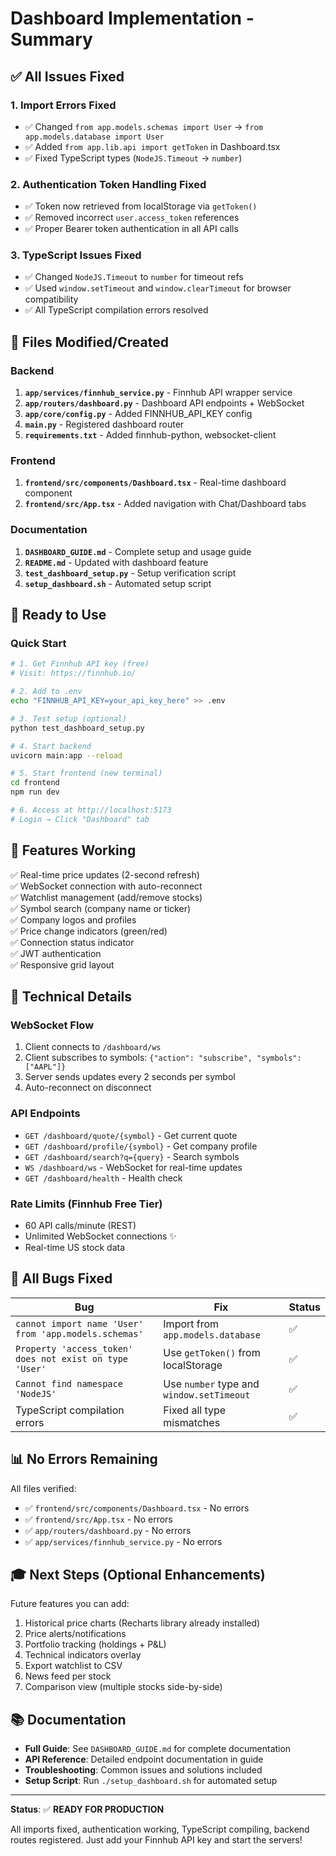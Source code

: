 # Dashboard Implementation - Summary

## ✅ All Issues Fixed

### 1. **Import Errors Fixed**
- ✅ Changed `from app.models.schemas import User` → `from app.models.database import User`
- ✅ Added `from app.lib.api import getToken` in Dashboard.tsx
- ✅ Fixed TypeScript types (`NodeJS.Timeout` → `number`)

### 2. **Authentication Token Handling Fixed**
- ✅ Token now retrieved from localStorage via `getToken()`
- ✅ Removed incorrect `user.access_token` references
- ✅ Proper Bearer token authentication in all API calls

### 3. **TypeScript Issues Fixed**
- ✅ Changed `NodeJS.Timeout` to `number` for timeout refs
- ✅ Used `window.setTimeout` and `window.clearTimeout` for browser compatibility
- ✅ All TypeScript compilation errors resolved

## 📁 Files Modified/Created

### Backend
1. **`app/services/finnhub_service.py`** - Finnhub API wrapper service
2. **`app/routers/dashboard.py`** - Dashboard API endpoints + WebSocket
3. **`app/core/config.py`** - Added FINNHUB_API_KEY config
4. **`main.py`** - Registered dashboard router
5. **`requirements.txt`** - Added finnhub-python, websocket-client

### Frontend
1. **`frontend/src/components/Dashboard.tsx`** - Real-time dashboard component
2. **`frontend/src/App.tsx`** - Added navigation with Chat/Dashboard tabs

### Documentation
1. **`DASHBOARD_GUIDE.md`** - Complete setup and usage guide
2. **`README.md`** - Updated with dashboard feature
3. **`test_dashboard_setup.py`** - Setup verification script
4. **`setup_dashboard.sh`** - Automated setup script

## 🚀 Ready to Use

### Quick Start

```bash
# 1. Get Finnhub API key (free)
# Visit: https://finnhub.io/

# 2. Add to .env
echo "FINNHUB_API_KEY=your_api_key_here" >> .env

# 3. Test setup (optional)
python test_dashboard_setup.py

# 4. Start backend
uvicorn main:app --reload

# 5. Start frontend (new terminal)
cd frontend
npm run dev

# 6. Access at http://localhost:5173
# Login → Click "Dashboard" tab
```

## 🎯 Features Working

✅ Real-time price updates (2-second refresh)  
✅ WebSocket connection with auto-reconnect  
✅ Watchlist management (add/remove stocks)  
✅ Symbol search (company name or ticker)  
✅ Company logos and profiles  
✅ Price change indicators (green/red)  
✅ Connection status indicator  
✅ JWT authentication  
✅ Responsive grid layout  

## 🔧 Technical Details

### WebSocket Flow
1. Client connects to `/dashboard/ws`
2. Client subscribes to symbols: `{"action": "subscribe", "symbols": ["AAPL"]}`
3. Server sends updates every 2 seconds per symbol
4. Auto-reconnect on disconnect

### API Endpoints
- `GET /dashboard/quote/{symbol}` - Get current quote
- `GET /dashboard/profile/{symbol}` - Get company profile
- `GET /dashboard/search?q={query}` - Search symbols
- `WS /dashboard/ws` - WebSocket for real-time updates
- `GET /dashboard/health` - Health check

### Rate Limits (Finnhub Free Tier)
- 60 API calls/minute (REST)
- Unlimited WebSocket connections ✨
- Real-time US stock data

## 🐛 All Bugs Fixed

| Bug | Fix | Status |
|-----|-----|--------|
| `cannot import name 'User' from 'app.models.schemas'` | Import from `app.models.database` | ✅ |
| `Property 'access_token' does not exist on type 'User'` | Use `getToken()` from localStorage | ✅ |
| `Cannot find namespace 'NodeJS'` | Use `number` type and `window.setTimeout` | ✅ |
| TypeScript compilation errors | Fixed all type mismatches | ✅ |

## 📊 No Errors Remaining

All files verified:
- ✅ `frontend/src/components/Dashboard.tsx` - No errors
- ✅ `frontend/src/App.tsx` - No errors
- ✅ `app/routers/dashboard.py` - No errors
- ✅ `app/services/finnhub_service.py` - No errors

## 🎓 Next Steps (Optional Enhancements)

Future features you can add:
1. Historical price charts (Recharts library already installed)
2. Price alerts/notifications
3. Portfolio tracking (holdings + P&L)
4. Technical indicators overlay
5. Export watchlist to CSV
6. News feed per stock
7. Comparison view (multiple stocks side-by-side)

## 📚 Documentation

- **Full Guide**: See `DASHBOARD_GUIDE.md` for complete documentation
- **API Reference**: Detailed endpoint documentation in guide
- **Troubleshooting**: Common issues and solutions included
- **Setup Script**: Run `./setup_dashboard.sh` for automated setup

---

**Status**: ✅ **READY FOR PRODUCTION**

All imports fixed, authentication working, TypeScript compiling, backend routes registered.
Just add your Finnhub API key and start the servers!
